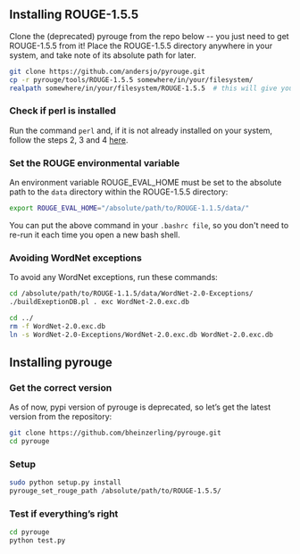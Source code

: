 ## Installing ROUGE-1.5.5

Clone the (deprecated) pyrouge from the repo below -- you just need to get ROUGE-1.5.5 from it! Place the ROUGE-1.5.5 directory anywhere in your system, and take note of its absolute path for later.

```bash
git clone https://github.com/andersjo/pyrouge.git
cp -r pyrouge/tools/ROUGE-1.5.5 somewhere/in/your/filesystem/
realpath somewhere/in/your/filesystem/ROUGE-1.5.5  # this will give you the absolute path
```

### Check if perl is installed

Run the command `perl` and, if it is not already installed on your system, follow the steps 2, 3 and 4 [here](https://poojithansl7.wordpress.com/2018/08/04/setting-up-rouge/).

### Set the ROUGE environmental variable

An environment variable ROUGE_EVAL_HOME must be set to the absolute path to the `data` directory within the ROUGE-1.5.5 directory:

```bash
export ROUGE_EVAL_HOME="/absolute/path/to/ROUGE-1.1.5/data/"
```

You can put the above command in your `.bashrc file`, so you don't need to re-run it each time you open a new bash shell.

### Avoiding WordNet exceptions

To avoid any WordNet exceptions, run these commands:

```bash
cd /absolute/path/to/ROUGE-1.1.5/data/WordNet-2.0-Exceptions/
./buildExeptionDB.pl . exc WordNet-2.0.exc.db

cd ../
rm -f WordNet-2.0.exc.db
ln -s WordNet-2.0-Exceptions/WordNet-2.0.exc.db WordNet-2.0.exc.db
```

## Installing pyrouge

### Get the correct version

As of now, pypi version of pyrouge is deprecated, so let’s get the latest
version from the repository:

```bash
git clone https://github.com/bheinzerling/pyrouge.git
cd pyrouge
```

### Setup

```bash
sudo python setup.py install
pyrouge_set_rouge_path /absolute/path/to/ROUGE-1.5.5/
```

### Test if everything’s right

```bash
cd pyrouge
python test.py
```
